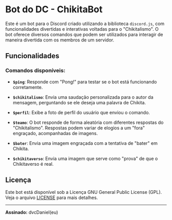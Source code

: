 # Bot do DC - ChikitaBot

Este é um bot para o Discord criado utilizando a biblioteca `discord.js`, com funcionalidades divertidas e interativas voltadas para o "Chikitalismo". O bot oferece diversos comandos que podem ser utilizados para interagir de maneira divertida com os membros de um servidor.

## Funcionalidades

### Comandos disponíveis:

- **`$ping`**: Responde com "Pong!" para testar se o bot está funcionando corretamente.
  
- **`$chikitalismo`**: Envia uma saudação personalizada para o autor da mensagem, perguntando se ele deseja uma palavra de Chikita.

- **`$perfil`**: Exibe a foto de perfil do usuário que enviou o comando.

- **`$teamo`**: O bot responde de forma aleatória com diferentes respostas do "Chikitalismo". Respostas podem variar de elogios a um "fora" engraçado, acompanhadas de imagens.

- **`$bater`**: Envia uma imagem engraçada com a tentativa de "bater" em Chikita.

- **`$chikitaverso`**: Envia uma imagem que serve como "prova" de que o Chikitaverso é real.

## Licença

Este bot está disponível sob a Licença GNU General Public License (GPL). Veja o arquivo [LICENSE](./LICENSE) para mais detalhes.

---

**Assinado:** dvcDaniel(eu) 